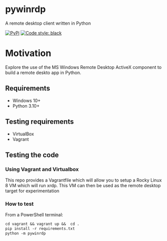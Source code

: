 # pywinrdp

A remote desktop client written in Python

[![PyPi](https://img.shields.io/pypi/v/pywinrdp.svg?style=flat-square)](https://pypi.python.org/pypi/pywinrdp)
[![Code style: black](https://img.shields.io/badge/code%20style-black-000000.svg?style=flat-square)](https://github.com/ambv/black)

# Motivation
Explore the use of the MS Windows Remote Desktop ActiveX component to build a remote deskto app in Python.

## Requirements
- Windows 10+
- Python 3.10+

## Testing requirements

- VirtualBox
- Vagrant

## Testing the code
### Using Vagrant and Virtualbox

This repo provides a Vagrantfile which will allow you to setup a Rocky Linux 8 VM which will run xrdp. This VM can then be used as the remote desktop target for experimentation

### How to test
From a PowerShell terminal:
```ps
cd vagrant && vagrant up &&  cd .
pip install -r requirements.txt
python -m pywinrdp
```

